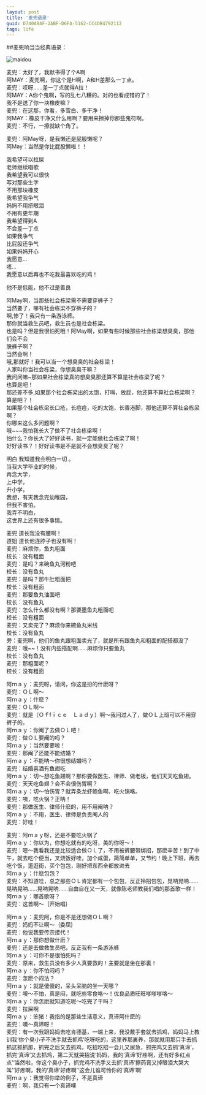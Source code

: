 ```yaml
---
layout: post
title: '麦兜语录'
guid: D740A9AF-2ABF-D6FA-5162-CC4DB4792112
tags: life
---
```


##麦兜响当当经典语录：

![maidou](http://fmn.xnimg.cn/fmn044/20100514/1450/b_large_nOcZ_5536000066152d0d.jpg)

麦兜：太好了，我默书得了个A啊    
阿MAY：麦兜啊，你这个是H啊，A和H差那么一丁点。    
麦兜：哎呀……差一丁点就得A拉！    
阿MAY：A你个鬼啊，写的乱七八糟的。对的也看成错的了！    
我不是送了你一块橡皮嘛？    
麦兜：在这那，你看，多雪白、多干净！    
阿MAY：橡皮干净又什么用啊？要用来擦掉你那些鬼符啊。    
麦兜：不行，一擦就缺个角了。


麦兜：阿May呀，是我懒还是屁股懒呢？    
阿May：当然是你比屁股懒啦！！

我希望可以拉屎    
老师继续唱歌    
我希望我可以很快    
写对那些生字    
不用那块橡皮    
我希望我争气    
妈妈不用挤眼泪    
不用有更年期        
我希望得到A    
不会差一丁点    
如果我争气    
比屁股还争气    
如果妈妈开心    
我愿意...    
唔...    
我愿意以后再也不吃我最喜欢吃的鸡！

他不是低能，他不过是善良

阿May啊，当那些社会栋梁需不需要穿裤子？     
当然要了，哪有社会栋梁不穿裤子的？     
啊,惨了！我只有一条游泳裤。     
那你就当救生员吧，救生员也是社会栋梁。     
也是吗？但是我很怕死哦！阿May啊，如果有些时候那些社会栋梁想臭臭，那他们会不会     
脱裤子啊？     
当然会啊！     
哦,那就好！我可以当一个想臭臭的社会栋梁！     
人家叫你当社会栋梁，你想臭臭干嘛？     
我问问嘛~那如果社会栋梁真的想臭臭那还算不算是社会栋梁了呢？     
也算是吧！     
那还差不多,如果那个社会栋梁出的太饱，打嗝，放屁，他还算不算社会栋梁啊？ 
算是吧？！     
如果那个社会栋梁长口疮，长痘痘，吃的太饱，长香港脚，那他还算不算社会栋梁啊？     
你哪来这么多问题啊？     
哦~~~我怕我长大了做不了社会栋梁啊！     
怕什么？你长大了好好读书，就一定能做社会栋梁了啊！     
好好读书？！好好读书是不是就不会想臭臭了呢？     
 

明白 
 我知道我会明白一切 。     
当我大学毕业的时候，     
再念大学，     
上中学，     
升小学，     
我想，有天我念完幼稚园，     
但我不害怕。     
我弄不明白，     
这世界上还有很多事情。    


 麦兜  道长我没有腰啊！    
 道姐  道长他连脖子也没有啊！    
麦兜：麻烦你，鱼丸粗面     
校长：没有粗面     
麦兜：是吗？来碗鱼丸河粉吧     
校长：没有鱼丸     
麦兜：是吗？那牛肚粗面把     
校长：没有粗面     
麦兜：那要鱼丸油面吧     
校长：没有鱼丸     
麦兜：怎么什么都没有啊？那要墨鱼丸粗面吧     
校长：没有粗面     
麦兜：又卖完了？麻烦你来碗鱼丸米线     
校长：没有鱼丸     
旁：麦兜啊，他们的鱼丸跟粗面卖光了，就是所有跟鱼丸和粗面的配搭都没了     
麦兜：哦~~！没有内些搭配啊……麻烦你只要鱼丸     
校长：没有鱼丸     
麦兜：那粗面呢？     
校长：没有粗面    

阿ｍａｙ：麦兜呀，请问，你这是扮的什麽呀？   
麦兜：ＯＬ啊～   
阿ｍａｙ：什麽？   
麦兜：ＯＬ啊～   
麦兜：就是〔Ｏｆfｉｃｅ　Ｌａｄｙ〕啊～我问过人了，做ＯＬ上班可以不用穿裤子的。    
阿ｍａｙ：你阉了去做ＯＬ吧！   
麦兜：做ＯＬ要阉的吗？   
阿ｍａｙ：当然要要啦！   
麦兜：那阉了还能不能结婚？   
阿ｍａｙ：不能呐～你很想结婚吗？   
麦兜：结婚喜酒有鱼翅吃    
阿ｍａｙ：切～想吃鱼翅啊？那你要做医生、律师、做老板，他们天天吃鱼翅。   
麦兜：天天吃鱼翅？会不会很伤胃啊？   
阿ｍａｙ：切～怕伤胃？就弄条龙虾鲍鱼啊、吃火锅咯。   
麦兜：咦，吃火锅？正呐！    
麦兜：那做医生、律师什麽的，用不用阉呐？   
阿ｍａｙ：不用，医生、律师是负责阉人的   
麦兜：好哇！   


麦兜：阿ｍａｙ呀，还是不要吃火锅了   
阿ｍａｙ：你以为，你想吃就有的吃呀，美的你呀～！   
麦兜：嗯～我看我还是比较适合做ＯＬ了，不用被裤腰带绑招，那麽辛苦！到了中午，就去吃个便当，叉烧饭好哇，加个咸蛋，简简单单，又节约！晚上下班，再去吃个饭，逛逛街，买个包包，刚好把东西全都放进去   
阿ｍａｙ：什麽包包？   
麦兜：不知道哇，总之那些ＯＬ肯定都有一个包包，反正拎招包包，晃呐晃呐……晃呐晃呐……晃呐晃呐……自由自在又一天，就像陈老师教我们唱的那首歌一样！   
阿ｍａｙ：哪首歌呀？   
麦兜：这首啊～｛开始唱｝   

阿ｍａｙ：麦兜阿，你是不是还想做ＯＬ啊？   
麦兜：妈妈不让啊～｛委屈｝   
麦兜：他说我要传宗接代！   
阿ｍａｙ：那你想做什麽？   
麦兜：还是去做救生员吧，反正我有一条游泳裤   
阿ｍａｙ：可你不是很怕死吗？   
麦兜：原来，救生员没有多少人真要救的！主要就是坐在那裏！   
阿ｍａｙ：你不怕闷吗？   
麦兜：怎麽个闷法？   
阿ｍａｙ：就是傻傻的，呆头呆脑的坐一天哪？   
麦兜：噢～不怕，真是闷，就吃些零食咯～！优良品质旺旺嗲嗲嗲咯～   
阿ｍａｙ：你怎麽就知道吃呢～吃完了干吗？   
麦兜：拉屎啊   
阿ｍａｙ：笨猪！我指的是那些生活意义，真谛阿什麽的   
麦兜：噢～真谛呀！   
麦兜：有一次我跟妈妈去吃肯德基，一端上来，我没戴手套就去抓鸡，妈妈马上教训我‘你个臭小子不洗手就去抓鸡’吃呀吃的，这里养那裏养，那就就用那只手去抓抓这抓抓那，抓完之后又去抓鸡，吃招吃招一会儿又尿急，抓完鸡又去抓‘真谛’，抓完‘真谛’又去抓鸡，第二天就哭招说‘妈妈，我的‘真谛’好疼啊，还有好多红点点’‘当然啦，你这个臭小子，抓完鸡不洗手又去抓‘真谛’擦药膏又掉眼泪大哭大叫’‘好疼啊，我的‘真谛’好疼啊’‘这会儿谁可怜你的‘真谛’啊’   
阿ｍａｙ：我觉得你举的例子，不是真谛   
麦兜：啊，我只有一个真谛噢 
